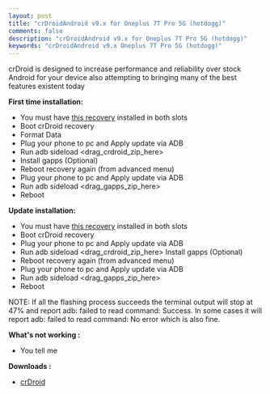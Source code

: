 ```yaml
---
layout: post
title: "crDroidAndroid v9.x for Oneplus 7T Pro 5G (hotdogg)"
comments: false
description: "crDroidAndroid v9.x for Oneplus 7T Pro 5G (hotdogg)"
keywords: "crDroidAndroid v9.x Oneplus 7T Pro 5G (hotdogg)"
---
```


crDroid is designed to increase performance and reliability over stock Android for your device also attempting to bringing many of the best features existent today

**First time installation:**

* You must have [this recovery](https://sourceforge.net/projects/crdroid/files/hotdogg/9.x/recovery/) installed in both slots
* Boot crDroid recovery
* Format Data
* Plug your phone to pc and Apply update via ADB
* Run adb sideload <drag_crdroid_zip_here>
* Install gapps (Optional)
* Reboot recovery again (from advanced menu)
* Plug your phone to pc and Apply update via ADB
* Run adb sideload <drag_gapps_zip_here>
* Reboot

**Update installation:**

* You must have [this recovery](https://sourceforge.net/projects/crdroid/files/hotdogg/9.x/recovery/) installed in both slots
* Boot crDroid recovery
* Plug your phone to pc and Apply update via ADB
* Run adb sideload <drag_crdroid_zip_here>
Install gapps (Optional)
* Reboot recovery again (from advanced menu)
* Plug your phone to pc and Apply update via ADB
* Run adb sideload <drag_gapps_zip_here>
* Reboot


NOTE: If all the flashing process succeeds the terminal output will stop at 47% and report adb: failed to read command: Success. In some cases it will report adb: failed to read command: No error which is also fine.

**What's not working :**

 * You tell me


**Downloads :**

 * [crDroid](https://sourceforge.net/projects/crdroid/files/hotdogg/9.x/)
